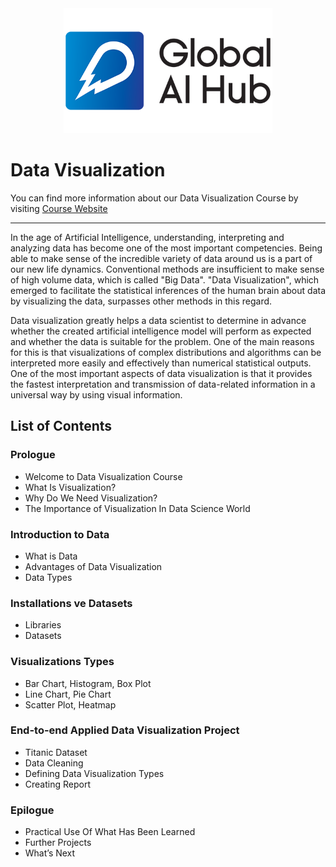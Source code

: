 <div align="center">
    <img src="logo.png" height=200px>
</div>

# Data Visualization

You can find more information about our Data Visualization Course by visiting [Course Website](https://globalaihub.com/courses/introduction-to-python-turkish/)

---

In the age of Artificial Intelligence, understanding, interpreting and analyzing data has become one of the most important competencies. Being able to make sense of the incredible variety of data around us is a part of our new life dynamics. Conventional methods are insufficient to make sense of high volume data, which is called "Big Data". "Data Visualization", which emerged to facilitate the statistical inferences of the human brain about data by visualizing the data, surpasses other methods in this regard.

Data visualization greatly helps a data scientist to determine in advance whether the created artificial intelligence model will perform as expected and whether the data is suitable for the problem. One of the main reasons for this is that visualizations of complex distributions and algorithms can be interpreted more easily and effectively than numerical statistical outputs. One of the most important aspects of data visualization is that it provides the fastest interpretation and transmission of data-related information in a universal way by using visual information.

## List of Contents

### Prologue
- Welcome to Data Visualization Course
- What Is Visualization?
- Why Do We Need Visualization?
- The Importance of Visualization In Data Science World

### Introduction to Data
- What is Data
- Advantages of Data Visualization
- Data Types 

### Installations ve Datasets
- Libraries
- Datasets

### Visualizations Types
- Bar Chart, Histogram, Box Plot
- Line Chart, Pie Chart
- Scatter Plot, Heatmap

### End-to-end Applied Data Visualization Project
- Titanic Dataset
- Data Cleaning
- Defining Data Visualization Types
- Creating Report 

### Epilogue
- Practical Use Of What Has Been Learned
- Further Projects
- What’s Next
